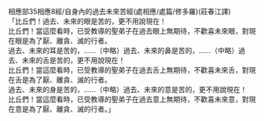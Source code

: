 相應部35相應8經/自身內的過去未來苦經(處相應/處篇/修多羅)(莊春江譯)  
「比丘們！過去、未來的眼是苦的，更不用說現在！  
比丘們！當這麼看時，已受教導的聖弟子在過去眼上無期待，不歡喜未來眼，對現在眼是為了厭、離貪、滅的行者。  
過去、未來的耳是苦的，……（中略）過去、未來的鼻是苦的，……（中略）過去、未來的舌是苦的，更不用說現在！  
比丘們！當這麼看時，已受教導的聖弟子在過去舌上無期待，不歡喜未來舌，對現在舌是為了厭、離貪、滅的行者。  
過去、未來的身是苦的，……（中略）過去、未來的意是苦的，更不用說現在！  
比丘們！當這麼看時，已受教導的聖弟子在過去意上無期待，不歡喜未來意，對現在意是為了厭、離貪、滅的行者。」  
  
  
